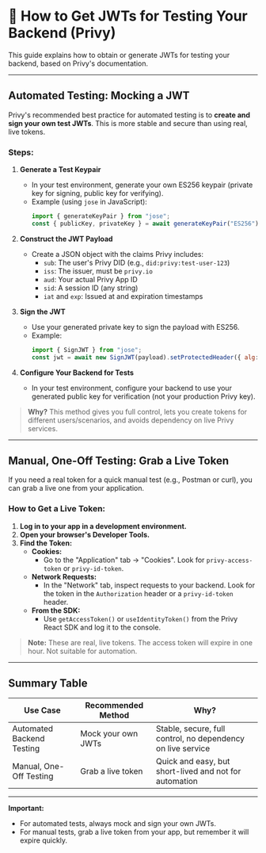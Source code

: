 # 🧪 How to Get JWTs for Testing Your Backend (Privy)

This guide explains how to obtain or generate JWTs for testing your backend, based on Privy's documentation.

---

## Automated Testing: Mocking a JWT

Privy's recommended best practice for automated testing is to **create and sign your own test JWTs**. This is more stable and secure than using real, live tokens.

### Steps:

1. **Generate a Test Keypair**

   - In your test environment, generate your own ES256 keypair (private key for signing, public key for verifying).
   - Example (using `jose` in JavaScript):
     ```js
     import { generateKeyPair } from "jose";
     const { publicKey, privateKey } = await generateKeyPair("ES256");
     ```

2. **Construct the JWT Payload**

   - Create a JSON object with the claims Privy includes:
     - `sub`: The user's Privy DID (e.g., `did:privy:test-user-123`)
     - `iss`: The issuer, must be `privy.io`
     - `aud`: Your actual Privy App ID
     - `sid`: A session ID (any string)
     - `iat` and `exp`: Issued at and expiration timestamps

3. **Sign the JWT**

   - Use your generated private key to sign the payload with ES256.
   - Example:
     ```js
     import { SignJWT } from "jose";
     const jwt = await new SignJWT(payload).setProtectedHeader({ alg: "ES256" }).sign(privateKey);
     ```

4. **Configure Your Backend for Tests**
   - In your test environment, configure your backend to use your generated public key for verification (not your production Privy key).

> **Why?** This method gives you full control, lets you create tokens for different users/scenarios, and avoids dependency on live Privy services.

---

## Manual, One-Off Testing: Grab a Live Token

If you need a real token for a quick manual test (e.g., Postman or curl), you can grab a live one from your application.

### How to Get a Live Token:

1. **Log in to your app in a development environment.**
2. **Open your browser's Developer Tools.**
3. **Find the Token:**
   - **Cookies:**
     - Go to the "Application" tab → "Cookies". Look for `privy-access-token` or `privy-id-token`.
   - **Network Requests:**
     - In the "Network" tab, inspect requests to your backend. Look for the token in the `Authorization` header or a `privy-id-token` header.
   - **From the SDK:**
     - Use `getAccessToken()` or `useIdentityToken()` from the Privy React SDK and log it to the console.

> **Note:** These are real, live tokens. The access token will expire in one hour. Not suitable for automation.

---

## Summary Table

| Use Case                  | Recommended Method | Why?                                                        |
| ------------------------- | ------------------ | ----------------------------------------------------------- |
| Automated Backend Testing | Mock your own JWTs | Stable, secure, full control, no dependency on live service |
| Manual, One-Off Testing   | Grab a live token  | Quick and easy, but short-lived and not for automation      |

---

**Important:**

- For automated tests, always mock and sign your own JWTs.
- For manual tests, grab a live token from your app, but remember it will expire quickly.
